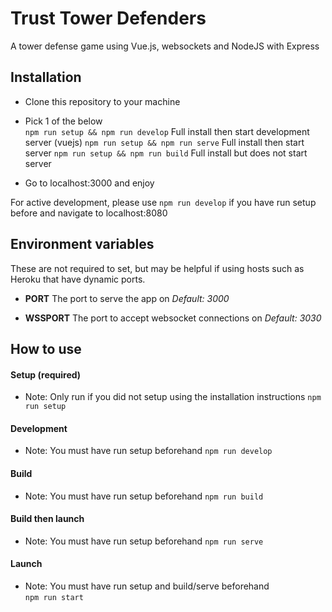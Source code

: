 
# Trust Tower Defenders
A tower defense game using Vue.js, websockets and NodeJS with Express

## Installation
- Clone this repository to your machine

- Pick 1 of the below  
`npm run setup && npm run develop` Full install then start development server (vuejs)
`npm run setup && npm run serve` Full install then start server
`npm run setup && npm run build` Full install but does not start server

- Go to localhost:3000 and enjoy

For active development, please use `npm run develop` if you have run setup before and navigate to localhost:8080

## Environment variables
These are not required to set, but may be helpful if using hosts such as Heroku that have dynamic ports.
- **PORT**
The port to serve the app on
*Default: 3000*

- **WSSPORT**
The port to accept websocket connections on
*Default: 3030*

## How to use

#### Setup (required)
- Note: Only run if you did not setup using the installation instructions
`npm run setup`

#### Development
- Note: You must have run setup beforehand
`npm run develop`

#### Build
- Note: You must have run setup beforehand
`npm run build`

#### Build then launch
-   Note: You must have run setup beforehand
`npm run serve`  

#### Launch
- Note: You must have run setup and build/serve beforehand  
`npm run start`  